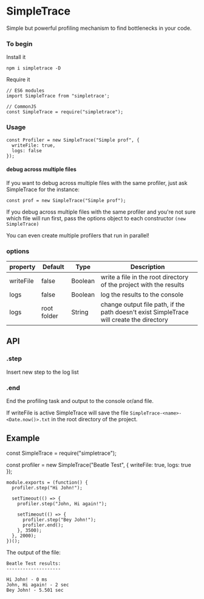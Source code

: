 # SimpleTrace

Simple but powerful profiling mechanism to find bottlenecks in your code.

### To begin

Install it

    npm i simpletrace -D

Require it

    // ES6 modules
    import SimpleTrace from "simpletrace';

    // CommonJS
    const SimpleTrace = require("simpletrace");

### Usage

    const Profiler = new SimpleTrace("Simple prof", {
      writeFile: true,
      logs: false
    });

#### debug across multiple files
If you want to debug across multiple files with the same profiler, just ask SimpleTrace for the instance:

    const prof = new SimpleTrace("Simple prof");

If you debug across multiple files with the same profiler and you're not sure which file will run first, pass the options object to each constructor `(new SimpleTrace)`


You can even create multiple profilers that run in parallel!

### options

| property  | Default | Type                    | Description                    |
| --------- | ------- | ------------------------------ | ------------------------------ |
| writeFile | false   | Boolean | write a file in the root directory of the project with the results   |
| logs      | false   | Boolean | log the results to the console |
| logs      | root folder | String | change output file path, if the path doesn't exist SimpleTrace will create the directory |

## API

### .step

Insert new step to the log list

### .end

End the profiling task and output to the console or/and file.

If writeFile is active SimpleTrace will save the file `SimpleTrace-<name>-<Date.now()>.txt` in the root directory of the project.

## Example

const SimpleTrace = require("simpletrace");

const profiler = new SimpleTrace("Beatle Test", {
  writeFile: true,
  logs: true
});

    module.exports = (function() {
      profiler.step("Hi John!");

      setTimeout(() => {
        profiler.step("John, Hi again!");

        setTimeout(() => {
          profiler.step("Bey John!");
          profiler.end();
        }, 3500);
      }, 2000);
    })();


The output of the file:

    Beatle Test results:
    --------------------

    Hi John! - 0 ms
    John, Hi again! - 2 sec
    Bey John! - 5.501 sec


